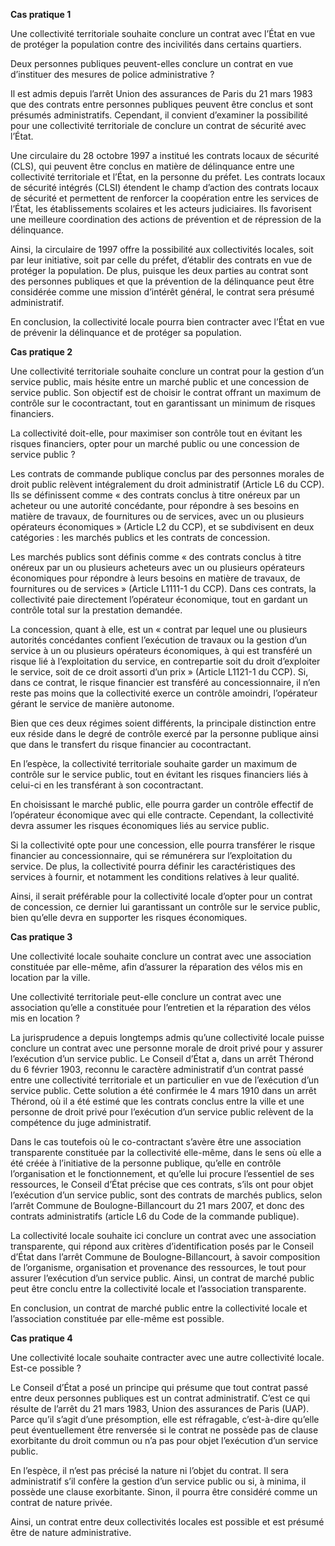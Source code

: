 **Cas pratique 1**

Une collectivité territoriale souhaite conclure un contrat avec l’État en vue de protéger la population contre des incivilités dans certains quartiers.

Deux personnes publiques peuvent-elles conclure un contrat en vue d’instituer des mesures de police administrative ?

Il est admis depuis l’arrêt Union des assurances de Paris du 21 mars 1983 que des contrats entre personnes publiques peuvent être conclus et sont présumés administratifs. Cependant, il convient d’examiner la possibilité pour une collectivité territoriale de conclure un contrat de sécurité avec l’État.

Une circulaire du 28 octobre 1997 a institué les contrats locaux de sécurité (CLS), qui peuvent être conclus en matière de délinquance entre une collectivité territoriale et l’État, en la personne du préfet. Les contrats locaux de sécurité intégrés (CLSI) étendent le champ d’action des contrats locaux de sécurité et permettent de renforcer la coopération entre les services de l’État, les établissements scolaires et les acteurs judiciaires. Ils favorisent une meilleure coordination des actions de prévention et de répression de la délinquance.

Ainsi, la circulaire de 1997 offre la possibilité aux collectivités locales, soit par leur initiative, soit par celle du préfet, d’établir des contrats en vue de protéger la population. De plus, puisque les deux parties au contrat sont des personnes publiques et que la prévention de la délinquance peut être considérée comme une mission d’intérêt général, le contrat sera présumé administratif.

En conclusion, la collectivité locale pourra bien contracter avec l’État en vue de prévenir la délinquance et de protéger sa population.

**Cas pratique 2**

Une collectivité territoriale souhaite conclure un contrat pour la gestion d’un service public, mais hésite entre un marché public et une concession de service public. Son objectif est de choisir le contrat offrant un maximum de contrôle sur le cocontractant, tout en garantissant un minimum de risques financiers.

La collectivité doit-elle, pour maximiser son contrôle tout en évitant les risques financiers, opter pour un marché public ou une concession de service public ?

Les contrats de commande publique conclus par des personnes morales de droit public relèvent intégralement du droit administratif (Article L6 du CCP). Ils se définissent comme « des contrats conclus à titre onéreux par un acheteur ou une autorité concédante, pour répondre à ses besoins en matière de travaux, de fournitures ou de services, avec un ou plusieurs opérateurs économiques » (Article L2 du CCP), et se subdivisent en deux catégories : les marchés publics et les contrats de concession. 

Les marchés publics sont définis comme « des contrats conclus à titre onéreux par un ou plusieurs acheteurs avec un ou plusieurs opérateurs économiques pour répondre à leurs besoins en matière de travaux, de fournitures ou de services » (Article L1111-1 du CCP). Dans ces contrats, la collectivité paie directement l’opérateur économique, tout en gardant un contrôle total sur la prestation demandée.

La concession, quant à elle, est un « contrat par lequel une ou plusieurs autorités concédantes confient l’exécution de travaux ou la gestion d’un service à un ou plusieurs opérateurs économiques, à qui est transféré un risque lié à l’exploitation du service, en contrepartie soit du droit d’exploiter le service, soit de ce droit assorti d’un prix » (Article L1121-1 du CCP). Si, dans ce contrat, le risque financier est transféré au concessionnaire, il n’en reste pas moins que la collectivité exerce un contrôle amoindri, l’opérateur gérant le service de manière autonome.

Bien que ces deux régimes soient différents, la principale distinction entre eux réside dans le degré de contrôle exercé par la personne publique ainsi que dans le transfert du risque financier au cocontractant.

En l’espèce, la collectivité territoriale souhaite garder un maximum de contrôle sur le service public, tout en évitant les risques financiers liés à celui-ci en les transférant à son cocontractant.

En choisissant le marché public, elle pourra garder un contrôle effectif de l’opérateur économique avec qui elle contracte. Cependant, la collectivité devra assumer les risques économiques liés au service public.

Si la collectivité opte pour une concession, elle pourra transférer le risque financier au concessionnaire, qui se rémunérera sur l’exploitation du service. De plus, la collectivité pourra définir les caractéristiques des services à fournir, et notamment les conditions relatives à leur qualité.

Ainsi, il serait préférable pour la collectivité locale d’opter pour un contrat de concession, ce dernier lui garantissant un contrôle sur le service public, bien qu’elle devra en supporter les risques économiques.

**Cas pratique 3**

Une collectivité locale souhaite conclure un contrat avec une association constituée par elle-même, afin d’assurer la réparation des vélos mis en location par la ville.

Une collectivité territoriale peut-elle conclure un contrat avec une association qu’elle a constituée pour l’entretien et la réparation des vélos mis en location ?

La jurisprudence a depuis longtemps admis qu’une collectivité locale puisse conclure un contrat avec une personne morale de droit privé pour y assurer l’exécution d’un service public. Le Conseil d’État a, dans un arrêt Thérond du 6 février 1903, reconnu le caractère administratif d’un contrat passé entre une collectivité territoriale et un particulier en vue de l’exécution d’un service public. Cette solution a été confirmée le 4 mars 1910 dans un arrêt Thérond, où il a été estimé que les contrats conclus entre la ville et une personne de droit privé pour l’exécution d’un service public relèvent de la compétence du juge administratif.

Dans le cas toutefois où le co-contractant s’avère être une association transparente constituée par la collectivité elle-même, dans le sens où elle a été créée à l’initiative de la personne publique, qu’elle en contrôle l’organisation et le fonctionnement, et qu’elle lui procure l’essentiel de ses ressources, le Conseil d’État précise que ces contrats, s’ils ont pour objet l’exécution d’un service public, sont des contrats de marchés publics, selon l’arrêt Commune de Boulogne-Billancourt du 21 mars 2007, et donc des contrats administratifs (article L6 du Code de la commande publique).

La collectivité locale souhaite ici conclure un contrat avec une association transparente, qui répond aux critères d’identification posés par le Conseil d’État dans l’arrêt Commune de Boulogne-Billancourt, à savoir composition de l’organisme, organisation et provenance des ressources, le tout pour assurer l’exécution d’un service public. Ainsi, un contrat de marché public peut être conclu entre la collectivité locale et l’association transparente.

En conclusion, un contrat de marché public entre la collectivité locale et l’association constituée par elle-même est possible.

**Cas pratique 4**

Une collectivité locale souhaite contracter avec une autre collectivité locale. Est-ce possible ?

Le Conseil d’État a posé un principe qui présume que tout contrat passé entre deux personnes publiques est un contrat administratif. C’est ce qui résulte de l’arrêt du 21 mars 1983, Union des assurances de Paris (UAP). Parce qu’il s’agit d’une présomption, elle est réfragable, c’est-à-dire qu’elle peut éventuellement être renversée si le contrat ne possède pas de clause exorbitante du droit commun ou n’a pas pour objet l’exécution d’un service public.

En l’espèce, il n’est pas précisé la nature ni l’objet du contrat. Il sera administratif s’il confère la gestion d’un service public ou si, à minima, il possède une clause exorbitante. Sinon, il pourra être considéré comme un contrat de nature privée.

Ainsi, un contrat entre deux collectivités locales est possible et est présumé être de nature administrative.